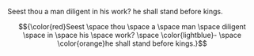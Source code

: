 Seest thou a man diligent in his work? he shall stand before kings.

$${\color{red}Seest \space thou \space a \space man \space diligent \space in \space his \space work? \space \color{lightblue}- \space \color{orange}he shall stand before kings.}$$

<!---
yenneprem/yenneprem is a ✨ special ✨ repository because its `README.md` (this file) appears on your GitHub profile.
You can click the Preview link to take a look at your changes.
--->
